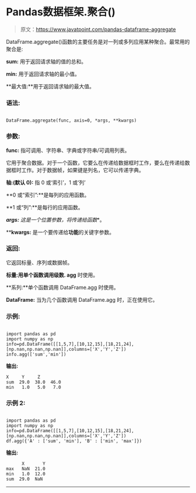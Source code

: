 # Pandas数据框架.聚合()

> 原文：<https://www.javatpoint.com/pandas-dataframe-aggregate>

DataFrame.aggregate()函数的主要任务是对一列或多列应用某种聚合。最常用的聚合是:

**sum:** 用于返回请求轴的值的总和。

**min:** 用于返回请求轴的最小值。

**最大值:**用于返回请求轴的最大值。

### 语法:

```

DataFrame.aggregate(func, axis=0, *args, **kwargs)

```

### 参数:

**func:** 指可调用、字符串、字典或字符串/可调用列表。

它用于聚合数据。对于一个函数，它要么在传递给数据框时工作，要么在传递给数据框时工作。对于数据帧，如果键是列名，它可以传递字典。

**轴:(默认 0):** 指 0 或‘索引’，1 或‘列’

**0 或“索引”:**是每列的应用函数。

**1 或“列”:**是每行的应用函数。

***args:** 这是一个位置参数，将传递给**函数**。

****kwargs:** 是一个要传递给**功能**的关键字参数。

### 返回:

它返回标量、序列或数据帧。

**标量:**用单个函数调用**级数. agg** 时使用。

**系列:**单个函数调用 DataFrame.agg 时使用。

**DataFrame:** 当为几个函数调用 DataFrame.agg 时，正在使用它。

### 示例:

```

import pandas as pd
import numpy as np
info=pd.DataFrame([[1,5,7],[10,12,15],[18,21,24],[np.nan,np.nan,np.nan]],columns=['X','Y','Z'])
info.agg(['sum','min'])

```

**输出:**

```
X     Y     Z
sum  29.0  38.0  46.0
min   1.0   5.0   7.0

```

### 示例 2:

```

import pandas as pd
import numpy as np
info=pd.DataFrame([[1,5,7],[10,12,15],[18,21,24],[np.nan,np.nan,np.nan]],columns=['X','Y','Z'])
df.agg({'A' : ['sum', 'min'], 'B' : ['min', 'max']})

```

**输出:**

```
      X       Y  
max   NaN  21.0
min   1.0  12.0
sum  29.0  NaN

```

* * *